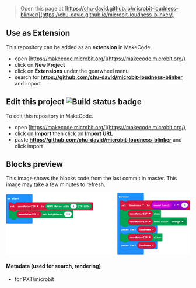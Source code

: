 
> Open this page at [https://chu-david.github.io/microbit-loudness-blinker/](https://chu-david.github.io/microbit-loudness-blinker/)

## Use as Extension

This repository can be added as an **extension** in MakeCode.

* open [https://makecode.microbit.org/](https://makecode.microbit.org/)
* click on **New Project**
* click on **Extensions** under the gearwheel menu
* search for **https://github.com/chu-david/microbit-loudness-blinker** and import

## Edit this project ![Build status badge](https://github.com/chu-david/microbit-loudness-blinker/workflows/MakeCode/badge.svg)

To edit this repository in MakeCode.

* open [https://makecode.microbit.org/](https://makecode.microbit.org/)
* click on **Import** then click on **Import URL**
* paste **https://github.com/chu-david/microbit-loudness-blinker** and click import

## Blocks preview

This image shows the blocks code from the last commit in master.
This image may take a few minutes to refresh.

![A rendered view of the blocks](https://github.com/chu-david/microbit-loudness-blinker/raw/master/.github/makecode/blocks.png)

#### Metadata (used for search, rendering)

* for PXT/microbit
<script src="https://makecode.com/gh-pages-embed.js"></script><script>makeCodeRender("{{ site.makecode.home_url }}", "{{ site.github.owner_name }}/{{ site.github.repository_name }}");</script>
